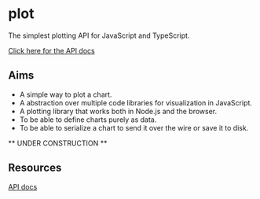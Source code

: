 # plot

The simplest plotting API for JavaScript and TypeScript.

[Click here for the API docs](https://data-forge-notebook.github.io/plot/)

## Aims

- A simple way to plot a chart.
- A abstraction over multiple code libraries for visualization in JavaScript.
- A plotting library that works both in Node.js and the browser.
- To be able to define charts purely as data.
- To be able to serialize a chart to send it over the wire or save it to disk.



** UNDER CONSTRUCTION **

## Resources

[API docs](https://data-forge-notebook.github.io/plot/)